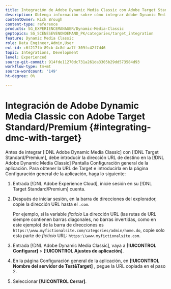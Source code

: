 ```yaml
---
title: Integración de Adobe Dynamic Media Classic con Adobe Target Standard/Premium
description: Obtenga información sobre cómo integrar Adobe Dynamic Media Classic con Adobe Target Standard/Premium.
contentOwner: Rick Brough
content-type: reference
products: SG_EXPERIENCEMANAGER/Dynamic-Media-Classic
geptopics: SG_SCENESEVENONDEMAND_PK/categories/target_integration
feature: Dynamic Media Classic
role: Data Engineer,Admin,User
exl-id: c6f217fb-89cb-4c8d-aa7f-309fc42f7d46
topic: Integrations, Development
level: Experienced
source-git-commit: 914fde11270dc731a261da3305b29dd573584d93
workflow-type: tm+mt
source-wordcount: '149'
ht-degree: 0%

---
```


# Integración de Adobe Dynamic Media Classic con Adobe Target Standard/Premium {#integrating-dmc-with-target}

Antes de integrar [!DNL Adobe Dynamic Media Classic] con [!DNL Target Standard/Premium], debe introducir la dirección URL de destino en la [!DNL Adobe Dynamic Media Classic] Pantalla Configuración general de la aplicación. Para obtener la URL de Target e introducirla en la página Configuración general de la aplicación, haga lo siguiente:

1. Entrada [!DNL Adobe Experience Cloud], inicie sesión en su [!DNL Target Standard/Premium] cuenta.
1. Después de iniciar sesión, en la barra de direcciones del explorador, copie la dirección URL hasta el `.com`.

   Por ejemplo, si la variable *ficticio* La dirección URL (las rutas de URL siempre contienen barras diagonales, no barras invertidas, como en este ejemplo) de la barra de direcciones es `https:\\www.myfictionalsite.com/categories/admin/home.do`, copie solo esta parte de *ficticio* URL: `https:\\www.myfictionalsite.com`.

1. Entrada [!DNL Adobe Dynamic Media Classic], vaya a **[!UICONTROL Configurar]** > **[!UICONTROL Ajustes de aplicación]**.
1. En la página Configuración general de la aplicación, en **[!UICONTROL Nombre del servidor de Test&amp;Target]** , pegue la URL copiada en el paso 2.
1. Seleccionar **[!UICONTROL Cerrar]**.
